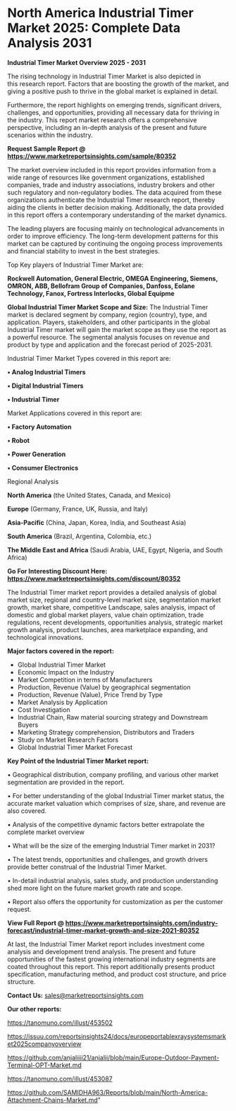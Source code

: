 # North America Industrial Timer Market 2025: Complete Data Analysis 2031

<Strong> Industrial Timer Market Overview 2025 - 2031</strong>

The rising technology in Industrial Timer Market is also depicted in this research report. Factors that are boosting the growth of the market, and giving a positive push to thrive in the global market is explained in detail.

Furthermore, the report highlights on emerging trends, significant drivers, challenges, and opportunities, providing all necessary data for thriving in the industry. This report market research offers a comprehensive perspective, including an in-depth analysis of the present and future scenarios within the industry.

<strong>Request Sample Report @ <a href=https://www.marketreportsinsights.com/sample/80352>https://www.marketreportsinsights.com/sample/80352</a></strong>

The market overview included in this report provides information from a wide range of resources like government organizations, established companies, trade and industry associations, industry brokers and other such regulatory and non-regulatory bodies. The data acquired from these organizations authenticate the Industrial Timer research report, thereby aiding the clients in better decision making. Additionally, the data provided in this report offers a contemporary understanding of the market dynamics.

The leading players are focusing mainly on technological advancements in order to improve efficiency. The long-term development patterns for this market can be captured by continuing the ongoing process improvements and financial stability to invest in the best strategies.

Top Key players of Industrial Timer Market are:

<strong>Rockwell Automation, General Electric, OMEGA Engineering, Siemens, OMRON, ABB, Bellofram Group of Companies, Danfoss, Eolane Technology, Fanox, Fortress Interlocks, Global Equipme</strong>

<strong><b>Global Industrial Timer Market Scope and Size:</b></strong>
The Industrial Timer market is declared segment by company, region (country), type, and application. Players, stakeholders, and other participants in the global Industrial Timer market will gain the market scope as they use the report as a powerful resource. The segmental analysis focuses on revenue and product by type and application and the forecast period of 2025-2031.

Industrial Timer Market Types covered in this report are:

<strong>• Analog Industrial Timers

• Digital Industrial Timers

• Industrial Timer</strong>

Market Applications covered in this report are:

<strong>• Factory Automation

• Robot

• Power Generation

• Consumer Electronics</strong> 

Regional Analysis

<strong>North America</strong> (the United States, Canada, and Mexico)

<strong>Europe</strong> (Germany, France, UK, Russia, and Italy)

<strong>Asia-Pacific</strong> (China, Japan, Korea, India, and Southeast Asia)

<strong>South America</strong> (Brazil, Argentina, Colombia, etc.)

<strong>The Middle East and Africa</strong> (Saudi Arabia, UAE, Egypt, Nigeria, and South Africa)

<strong>Go For Interesting Discount Here: <a href=https://www.marketreportsinsights.com/discount/80352>https://www.marketreportsinsights.com/discount/80352</a></strong>

The Industrial Timer market report provides a detailed analysis of global market size, regional and country-level market size, segmentation market growth, market share, competitive Landscape, sales analysis, impact of domestic and global market players, value chain optimization, trade regulations, recent developments, opportunities analysis, strategic market growth analysis, product launches, area marketplace expanding, and technological innovations.

<strong><b>Major factors covered in the report:</b></strong>
<ul>
  <li>Global Industrial Timer Market </li>
  <li>Economic Impact on the Industry</li>
  <li>Market Competition in terms of Manufacturers</li>
  <li>Production, Revenue (Value) by geographical segmentation</li>
  <li>Production, Revenue (Value), Price Trend by Type</li>
  <li>Market Analysis by Application</li>
  <li>Cost Investigation</li>
  <li>Industrial Chain, Raw material sourcing strategy and Downstream Buyers</li>
  <li>Marketing Strategy comprehension, Distributors and Traders</li>
  <li>Study on Market Research Factors</li>
  <li>Global Industrial Timer Market Forecast</li>
</ul>

<strong><b>Key Point of the Industrial Timer Market report:</b></strong>

• Geographical distribution, company profiling, and various other market segmentation are provided in the report.

• For better understanding of the global Industrial Timer market status, the accurate market valuation which comprises of size, share, and revenue are also covered.

• Analysis of the competitive dynamic factors better extrapolate the complete market overview

• What will be the size of the emerging Industrial Timer market in 2031?

• The latest trends, opportunities and challenges, and growth drivers provide better construal of the Industrial Timer Market.

• In-detail industrial analysis, sales study, and production understanding shed more light on the future market growth rate and scope.

• Report also offers the opportunity for customization as per the customer request.

<strong><b>View Full Report @ <a href=https://www.marketreportsinsights.com/industry-forecast/industrial-timer-market-growth-and-size-2021-80352>https://www.marketreportsinsights.com/industry-forecast/industrial-timer-market-growth-and-size-2021-80352</a></b></strong>


At last, the Industrial Timer Market report includes investment come analysis and development trend analysis. The present and future opportunities of the fastest growing international industry segments are coated throughout this report. This report additionally presents product specification, manufacturing method, and product cost structure, and price structure.

<strong>Contact Us:</strong>
sales@marketreportsinsights.com

<strong>Our other reports:</strong>

<a href=https://tanomuno.com/illust/453502>https://tanomuno.com/illust/453502</a>

<a href=https://issuu.com/reportsinsights24/docs/europeportablexraysystemsmarket2025companyoverview>https://issuu.com/reportsinsights24/docs/europeportablexraysystemsmarket2025companyoverview</a>

<a href=https://github.com/anjaliiii21/anjalii/blob/main/Europe-Outdoor-Payment-Terminal-OPT-Market.md>https://github.com/anjaliiii21/anjalii/blob/main/Europe-Outdoor-Payment-Terminal-OPT-Market.md</a>

<a href=https://tanomuno.com/illust/453087>https://tanomuno.com/illust/453087</a>

<a href=https://github.com/SAMIDHA963/Reports/blob/main/North-America-Attachment-Chains-Market.md>https://github.com/SAMIDHA963/Reports/blob/main/North-America-Attachment-Chains-Market.md</a>"

